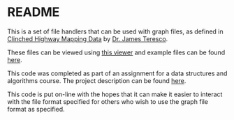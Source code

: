 # README #

This is a set of file handlers that can be used with graph files, as defined in [Clinched Highway Mapping Data](http://courses.teresco.org/chm/) by [Dr. James Teresco](http://teresco.org/). 

These files can be viewed using [this viewer](http://courses.teresco.org/chm/viewer/) and example files can be found [here](http://courses.teresco.org/chm/graphs.html).

This code was completed as part of an assignment for a data structures and algorithms course. The project description can be found [here](http://kepler.covenant.edu/COS230/AsgDijkstraImproved/Assignment%20Dijkstra%20using%20Google%20Maps.htm).

This code is put on-line with the hopes that it can make it easier to interact with the file format specified for others who wish to use the graph file format as specified.  